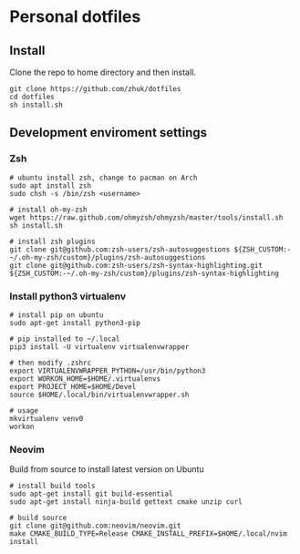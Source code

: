 # Personal dotfiles


## Install
Clone the repo to home directory and then install.

``` shell
git clone https://github.com/zhuk/dotfiles
cd dotfiles
sh install.sh
```

## Development enviroment settings
### Zsh
``` shell
# ubuntu install zsh, change to pacman on Arch
sudo apt install zsh
sudo chsh -s /bin/zsh <username>

# install oh-my-zsh
wget https://raw.github.com/ohmyzsh/ohmyzsh/master/tools/install.sh
sh install.sh

# install zsh plugins
git clone git@github.com:zsh-users/zsh-autosuggestions ${ZSH_CUSTOM:-~/.oh-my-zsh/custom}/plugins/zsh-autosuggestions
git clone git@github.com:zsh-users/zsh-syntax-highlighting.git ${ZSH_CUSTOM:-~/.oh-my-zsh/custom}/plugins/zsh-syntax-highlighting
```

### Install python3 virtualenv
``` shell
# install pip on ubuntu
sudo apt-get install python3-pip

# pip installed to ~/.local
pip3 install -U virtualenv virtualenvwrapper

# then modify .zshrc
export VIRTUALENVWRAPPER_PYTHON=/usr/bin/python3
export WORKON_HOME=$HOME/.virtualenvs
export PROJECT_HOME=$HOME/Devel
source $HOME/.local/bin/virtualenvwrapper.sh

# usage
mkvirtualenv venv0
workon
```

### Neovim 
Build from source to install latest version on Ubuntu
``` shell
# install build tools
sudo apt-get install git build-essential
sudo apt-get install ninja-build gettext cmake unzip curl

# build source
git clone git@github.com:neovim/neovim.git
make CMAKE_BUILD_TYPE=Release CMAKE_INSTALL_PREFIX=$HOME/.local/nvim install
```

